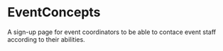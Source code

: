 # EventConcepts
A sign-up page for event coordinators to be able to contace event staff according to their abilities.    
